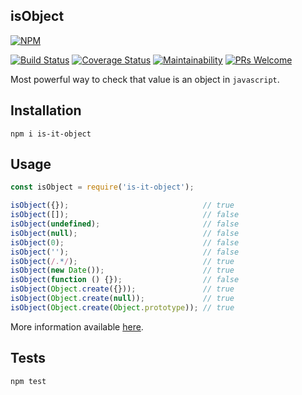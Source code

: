 isObject
-

[![NPM](https://nodei.co/npm/is-it-object.png?downloads=true&downloadRank=true&stars=true)](https://nodei.co/npm/is-it-object/)

[![Build Status](https://travis-ci.org/cn007b/is-it-object.svg?branch=master)](https://travis-ci.org/cn007b/is-it-object)
[![Coverage Status](https://coveralls.io/repos/github/cn007b/is-it-object/badge.svg?branch=master)](https://coveralls.io/github/cn007b/is-it-object?branch=master)
[![Maintainability](https://api.codeclimate.com/v1/badges/8da29a447e037573f675/maintainability)](https://codeclimate.com/github/cn007b/is-it-object/maintainability)
[![PRs Welcome](https://img.shields.io/badge/PRs-welcome-brightgreen.svg?style=flat-square)](http://makeapullrequest.com)

Most powerful way to check that value is an object in `javascript`.

## Installation

`npm i is-it-object`

## Usage

````js
const isObject = require('is-it-object');

isObject({});                              // true
isObject([]);                              // false
isObject(undefined);                       // false
isObject(null);                            // false
isObject(0);                               // false
isObject('');                              // false
isObject(/.*/);                            // true
isObject(new Date());                      // true
isObject(function () {});                  // false
isObject(Object.create({}));               // true
isObject(Object.create(null));             // true
isObject(Object.create(Object.prototype)); // true
````
More information available [here](https://stackoverflow.com/a/46663081/3612353).

## Tests

`npm test`
